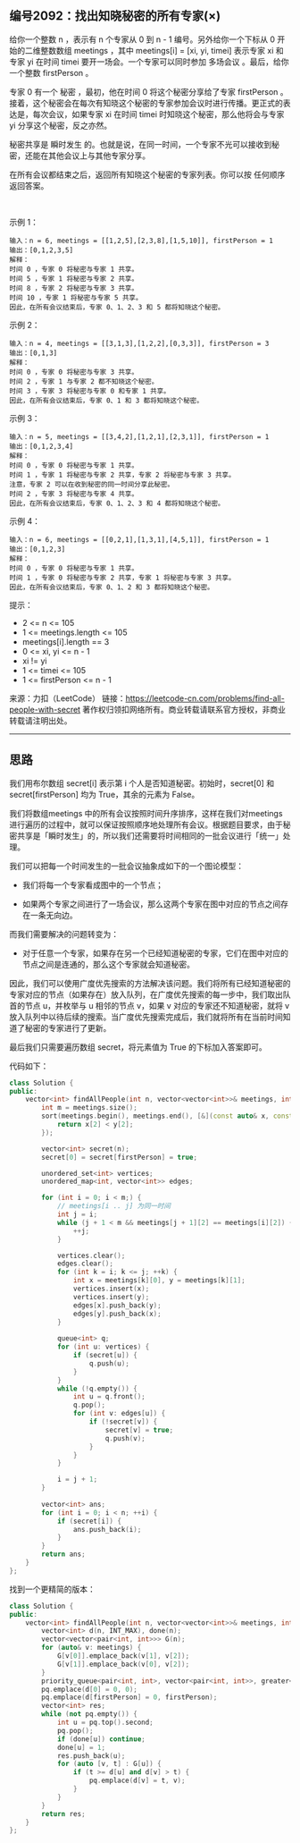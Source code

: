 ## 编号2092：找出知晓秘密的所有专家(×)

给你一个整数 n ，表示有 n 个专家从 0 到 n - 1 编号。另外给你一个下标从 0 开始的二维整数数组 meetings ，其中 meetings[i] = [xi, yi, timei] 表示专家 xi 和专家 yi 在时间 timei 要开一场会。一个专家可以同时参加 多场会议 。最后，给你一个整数 firstPerson 。

专家 0 有一个 秘密 ，最初，他在时间 0 将这个秘密分享给了专家 firstPerson 。接着，这个秘密会在每次有知晓这个秘密的专家参加会议时进行传播。更正式的表达是，每次会议，如果专家 xi 在时间 timei 时知晓这个秘密，那么他将会与专家 yi 分享这个秘密，反之亦然。

秘密共享是 瞬时发生 的。也就是说，在同一时间，一个专家不光可以接收到秘密，还能在其他会议上与其他专家分享。

在所有会议都结束之后，返回所有知晓这个秘密的专家列表。你可以按 任何顺序 返回答案。

 

示例 1：
```
输入：n = 6, meetings = [[1,2,5],[2,3,8],[1,5,10]], firstPerson = 1
输出：[0,1,2,3,5]
解释：
时间 0 ，专家 0 将秘密与专家 1 共享。
时间 5 ，专家 1 将秘密与专家 2 共享。
时间 8 ，专家 2 将秘密与专家 3 共享。
时间 10 ，专家 1 将秘密与专家 5 共享。
因此，在所有会议结束后，专家 0、1、2、3 和 5 都将知晓这个秘密。
```
示例 2：
```
输入：n = 4, meetings = [[3,1,3],[1,2,2],[0,3,3]], firstPerson = 3
输出：[0,1,3]
解释：
时间 0 ，专家 0 将秘密与专家 3 共享。
时间 2 ，专家 1 与专家 2 都不知晓这个秘密。
时间 3 ，专家 3 将秘密与专家 0 和专家 1 共享。
因此，在所有会议结束后，专家 0、1 和 3 都将知晓这个秘密。
```
示例 3：
```
输入：n = 5, meetings = [[3,4,2],[1,2,1],[2,3,1]], firstPerson = 1
输出：[0,1,2,3,4]
解释：
时间 0 ，专家 0 将秘密与专家 1 共享。
时间 1 ，专家 1 将秘密与专家 2 共享，专家 2 将秘密与专家 3 共享。
注意，专家 2 可以在收到秘密的同一时间分享此秘密。
时间 2 ，专家 3 将秘密与专家 4 共享。
因此，在所有会议结束后，专家 0、1、2、3 和 4 都将知晓这个秘密。
```
示例 4：
```
输入：n = 6, meetings = [[0,2,1],[1,3,1],[4,5,1]], firstPerson = 1
输出：[0,1,2,3]
解释：
时间 0 ，专家 0 将秘密与专家 1 共享。
时间 1 ，专家 0 将秘密与专家 2 共享，专家 1 将秘密与专家 3 共享。
因此，在所有会议结束后，专家 0、1、2 和 3 都将知晓这个秘密。 
```
提示：

* 2 <= n <= 105
* 1 <= meetings.length <= 105
* meetings[i].length == 3
* 0 <= xi, yi <= n - 1
* xi != yi
* 1 <= timei <= 105
* 1 <= firstPerson <= n - 1

来源：力扣（LeetCode）
链接：https://leetcode-cn.com/problems/find-all-people-with-secret
著作权归领扣网络所有。商业转载请联系官方授权，非商业转载请注明出处。

---
## 思路

我们用布尔数组 secret[i] 表示第 i 个人是否知道秘密。初始时，secret[0] 和 secret[firstPerson] 均为 True，其余的元素为 False。

我们将数组meetings 中的所有会议按照时间升序排序，这样在我们对meetings 进行遍历的过程中，就可以保证按照顺序地处理所有会议。根据题目要求，由于秘密共享是「瞬时发生」的，所以我们还需要将时间相同的一批会议进行「统一」处理。

我们可以把每一个时间发生的一批会议抽象成如下的一个图论模型：

* 我们将每一个专家看成图中的一个节点；

* 如果两个专家之间进行了一场会议，那么这两个专家在图中对应的节点之间存在一条无向边。

而我们需要解决的问题转变为：

* 对于任意一个专家，如果存在另一个已经知道秘密的专家，它们在图中对应的节点之间是连通的，那么这个专家就会知道秘密。

因此，我们可以使用广度优先搜索的方法解决该问题。我们将所有已经知道秘密的专家对应的节点（如果存在）放入队列，在广度优先搜索的每一步中，我们取出队首的节点 u，并枚举与 u 相邻的节点 v，如果 v 对应的专家还不知道秘密，就将 v 放入队列中以待后续的搜索。当广度优先搜索完成后，我们就将所有在当前时间知道了秘密的专家进行了更新。

最后我们只需要遍历数组 secret，将元素值为 True 的下标加入答案即可。

代码如下：
```c++
class Solution {
public:
    vector<int> findAllPeople(int n, vector<vector<int>>& meetings, int firstPerson) {
        int m = meetings.size();
        sort(meetings.begin(), meetings.end(), [&](const auto& x, const auto& y) {
            return x[2] < y[2];
        });

        vector<int> secret(n);
        secret[0] = secret[firstPerson] = true;

        unordered_set<int> vertices;
        unordered_map<int, vector<int>> edges;

        for (int i = 0; i < m;) {
            // meetings[i .. j] 为同一时间
            int j = i;
            while (j + 1 < m && meetings[j + 1][2] == meetings[i][2]) {
                ++j;
            }

            vertices.clear();
            edges.clear();
            for (int k = i; k <= j; ++k) {
                int x = meetings[k][0], y = meetings[k][1];
                vertices.insert(x);
                vertices.insert(y);
                edges[x].push_back(y);
                edges[y].push_back(x);
            }
            
            queue<int> q;
            for (int u: vertices) {
                if (secret[u]) {
                    q.push(u);
                }
            }
            while (!q.empty()) {
                int u = q.front();
                q.pop();
                for (int v: edges[u]) {
                    if (!secret[v]) {
                        secret[v] = true;
                        q.push(v);
                    }
                }
            }

            i = j + 1;
        }
        
        vector<int> ans;
        for (int i = 0; i < n; ++i) {
            if (secret[i]) {
                ans.push_back(i);
            }
        }
        return ans;
    }
};
```

找到一个更精简的版本：
```c++
class Solution {
public:
    vector<int> findAllPeople(int n, vector<vector<int>>& meetings, int firstPerson) {
        vector<int> d(n, INT_MAX), done(n);
        vector<vector<pair<int, int>>> G(n);
        for (auto& v: meetings) {
            G[v[0]].emplace_back(v[1], v[2]);
            G[v[1]].emplace_back(v[0], v[2]);
        }
        priority_queue<pair<int, int>, vector<pair<int, int>>, greater<pair<int, int>>> pq;
        pq.emplace(d[0] = 0, 0);
        pq.emplace(d[firstPerson] = 0, firstPerson);
        vector<int> res;
        while (not pq.empty()) {
            int u = pq.top().second;
            pq.pop();
            if (done[u]) continue;
            done[u] = 1;
            res.push_back(u);
            for (auto [v, t] : G[u]) {
                if (t >= d[u] and d[v] > t) {
                    pq.emplace(d[v] = t, v);
                }
            }
        }
        return res;
    }
};
```

